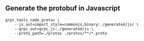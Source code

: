 ## Generate the protobuf in Javascript
```
grpc_tools_node_protoc \
    --js_out=import_style=commonjs,binary:./generated/js/ \
    --grpc_out=grpc_js:./generated/js \
    --proto_path=./protos ./protos/**/*.proto
```